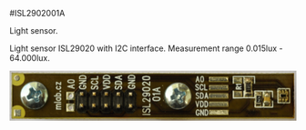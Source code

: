 <!--- PrjInfo ---> <!--- Please remove this line after manually editing --->
<!--- 00a56be08b96043df9e37d6aff7b6990 --->
<!--- Created:2017-01-02T19:34:51.758055: ---> 
<!--- Author:Mlab: ---> 
<!--- AuthorEmail:email@mlab.cz: ---> 
<!--- Tags:None: ---> 
<!--- Ust:None: ---> 
<!--- Name:ISL2902001A: --->
#ISL2902001A 
<!--- LongName --->
Light sensor.
<!--- ELongName ---> 

<!--- Lead --->
Light sensor ISL29020 with I2C interface. Measurement range 0.015lux - 64.000lux.
<!--- ELead ---> 

![LeadImg](DOC/SRC/img/ISL2902001A_Top_Big.jpg) 


​
​
<!--- Description --->
<!--- EDescription --->
<!--- Content --->
<!--- EContent --->
            